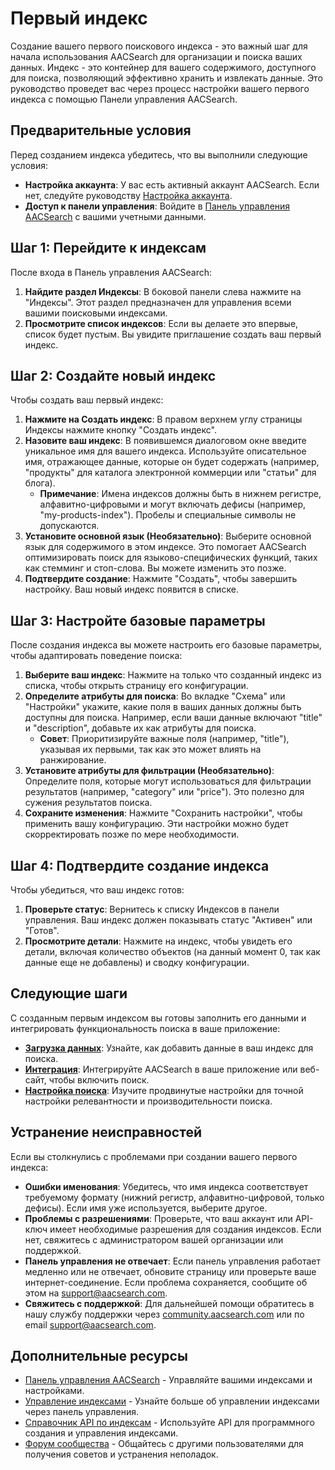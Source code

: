 # Первый индекс

Создание вашего первого поискового индекса - это важный шаг для начала использования AACSearch для организации и поиска ваших данных. Индекс - это контейнер для вашего содержимого, доступного для поиска, позволяющий эффективно хранить и извлекать данные. Это руководство проведет вас через процесс настройки вашего первого индекса с помощью Панели управления AACSearch.

## Предварительные условия

Перед созданием индекса убедитесь, что вы выполнили следующие условия:

- **Настройка аккаунта**: У вас есть активный аккаунт AACSearch. Если нет, следуйте руководству [Настройка аккаунта](../getting-started/account-setup.md).
- **Доступ к панели управления**: Войдите в [Панель управления AACSearch](https://dashboard.aacsearch.com) с вашими учетными данными.

## Шаг 1: Перейдите к индексам

После входа в Панель управления AACSearch:

1. **Найдите раздел Индексы**: В боковой панели слева нажмите на "Индексы". Этот раздел предназначен для управления всеми вашими поисковыми индексами.
2. **Просмотрите список индексов**: Если вы делаете это впервые, список будет пустым. Вы увидите приглашение создать ваш первый индекс.

## Шаг 2: Создайте новый индекс

Чтобы создать ваш первый индекс:

1. **Нажмите на Создать индекс**: В правом верхнем углу страницы Индексы нажмите кнопку "Создать индекс".
2. **Назовите ваш индекс**: В появившемся диалоговом окне введите уникальное имя для вашего индекса. Используйте описательное имя, отражающее данные, которые он будет содержать (например, "продукты" для каталога электронной коммерции или "статьи" для блога).
   - **Примечание**: Имена индексов должны быть в нижнем регистре, алфавитно-цифровыми и могут включать дефисы (например, "my-products-index"). Пробелы и специальные символы не допускаются.
3. **Установите основной язык (Необязательно)**: Выберите основной язык для содержимого в этом индексе. Это помогает AACSearch оптимизировать поиск для языково-специфических функций, таких как стемминг и стоп-слова. Вы можете изменить это позже.
4. **Подтвердите создание**: Нажмите "Создать", чтобы завершить настройку. Ваш новый индекс появится в списке.

## Шаг 3: Настройте базовые параметры

После создания индекса вы можете настроить его базовые параметры, чтобы адаптировать поведение поиска:

1. **Выберите ваш индекс**: Нажмите на только что созданный индекс из списка, чтобы открыть страницу его конфигурации.
2. **Определите атрибуты для поиска**: Во вкладке "Схема" или "Настройки" укажите, какие поля в ваших данных должны быть доступны для поиска. Например, если ваши данные включают "title" и "description", добавьте их как атрибуты для поиска.
   - **Совет**: Приоритизируйте важные поля (например, "title"), указывая их первыми, так как это может влиять на ранжирование.
3. **Установите атрибуты для фильтрации (Необязательно)**: Определите поля, которые могут использоваться для фильтрации результатов (например, "category" или "price"). Это полезно для сужения результатов поиска.
4. **Сохраните изменения**: Нажмите "Сохранить настройки", чтобы применить вашу конфигурацию. Эти настройки можно будет скорректировать позже по мере необходимости.

## Шаг 4: Подтвердите создание индекса

Чтобы убедиться, что ваш индекс готов:

1. **Проверьте статус**: Вернитесь к списку Индексов в панели управления. Ваш индекс должен показывать статус "Активен" или "Готов".
2. **Просмотрите детали**: Нажмите на индекс, чтобы увидеть его детали, включая количество объектов (на данный момент 0, так как данные еще не добавлены) и сводку конфигурации.

## Следующие шаги

С созданным первым индексом вы готовы заполнить его данными и интегрировать функциональность поиска в ваше приложение:

- **[Загрузка данных](../getting-started/data-upload.md)**: Узнайте, как добавить данные в ваш индекс для поиска.
- **[Интеграция](../getting-started/integration.md)**: Интегрируйте AACSearch в ваше приложение или веб-сайт, чтобы включить поиск.
- **[Настройка поиска](../dashboard/search-config.md)**: Изучите продвинутые настройки для точной настройки релевантности и производительности поиска.

## Устранение неисправностей

Если вы столкнулись с проблемами при создании вашего первого индекса:

- **Ошибки именования**: Убедитесь, что имя индекса соответствует требуемому формату (нижний регистр, алфавитно-цифровой, только дефисы). Если имя уже используется, выберите другое.
- **Проблемы с разрешениями**: Проверьте, что ваш аккаунт или API-ключ имеет необходимые разрешения для создания индексов. Если нет, свяжитесь с администратором вашей организации или поддержкой.
- **Панель управления не отвечает**: Если панель управления работает медленно или не отвечает, обновите страницу или проверьте ваше интернет-соединение. Если проблема сохраняется, сообщите об этом на support@aacsearch.com.
- **Свяжитесь с поддержкой**: Для дальнейшей помощи обратитесь в нашу службу поддержки через [community.aacsearch.com](https://community.aacsearch.com) или по email support@aacsearch.com.

## Дополнительные ресурсы

- [Панель управления AACSearch](https://dashboard.aacsearch.com) - Управляйте вашими индексами и настройками.
- [Управление индексами](../dashboard/indexes.md) - Узнайте больше об управлении индексами через панель управления.
- [Справочник API по индексам](../../api/index.md) - Используйте API для программного создания и управления индексами.
- [Форум сообщества](https://community.aacsearch.com) - Общайтесь с другими пользователями для получения советов и устранения неполадок.
